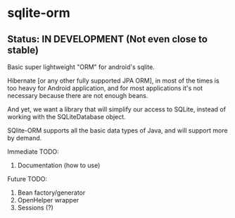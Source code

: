 sqlite-orm
==========

Status: IN DEVELOPMENT (Not even close to stable)
-------------------------------------------------

Basic super lightweight "ORM" for android's sqlite.

Hibernate [or any other fully supported JPA ORM], in most of the times is too heavy for Android application, and for most applications it's not necessary because there are not enough beans.

And yet, we want a library that will simplify our access to SQLite, instead of working with the SQLiteDatabase object.

SQlite-ORM supports all the basic data types of Java, and will support more by demand.

Immediate TODO:
  1. Documentation (how to use)

Future TODO:
  1. Bean factory/generator
  2. OpenHelper wrapper
  3. Sessions (?)
